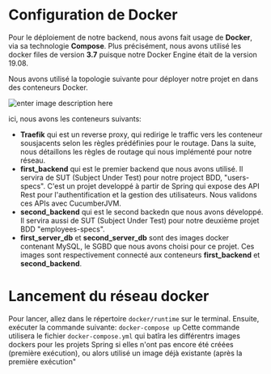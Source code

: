 ﻿# Configuration de Docker
Pour le déploiement de notre backend, nous avons fait usage de **Docker**, via sa technologie **Compose**. Plus précisément, nous avons utilisé les docker files de version **3.7** puisque notre Docker Engine était de la version 19.08. 

Nous avons utilisé la topologie suivante pour déployer notre projet en dans des conteneurs Docker.

![enter image description here](file:///home/sammie/Pictures/Screenshot%20from%202019-11-13%2012-54-13.png)

ici, nous avons les conteneurs suivants:
* **Traefik** qui est un reverse proxy, qui redirige le traffic vers les conteneur sousjacents selon les règles prédéfinies pour le routage. Dans la suite, nous détaillons les règles de routage qui nous implémenté pour notre réseau.
* **first_backend** qui est le premier backend que nous avons utilisé. Il servira de SUT (Subject Under Test) pour notre project BDD, "users-specs". C'est un projet developpé à partir de Spring qui expose des API Rest pour l'authentification et la gestion des utilisateurs. Nous validons ces APIs avec CucumberJVM.
* **second_backend** qui est le second backedn que nous avons développé. Il servira aussi de SUT (Subject Under Test) pour notre deuxième projet BDD "employees-specs". 
* **first_server_db** et **second_server_db** sont des images docker contenant MySQL, le SGBD que nous avons choisi pour ce projet. Ces images sont respectivement connecté aux conteneurs **first_backend** et **second_backend**.

# Lancement du réseau docker
Pour lancer, allez dans le répertoire `docker/runtime` sur le terminal. Ensuite, exécuter la commande suivante:
`docker-compose up`
Cette commande utilisera le fichier `docker-compose.yml` qui batîra les différentrs images dockers pour les projets Spring si elles n'ont pas encore été créées (première exécution), ou alors utilisé un image déjà existante (après la première exécution"
